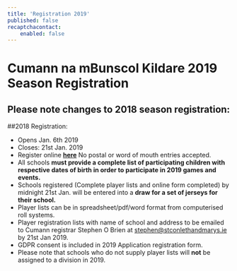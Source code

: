 ```yaml
---
title: 'Registration 2019'
published: false
recaptchacontact:
    enabled: false
---
```


# Cumann na mBunscol Kildare 2019 Season Registration 
## Please note changes to 2018 season registration:

##2018 Registration: 
* Opens Jan. 6th 2019
* Closes: 21st Jan. 2019
* Register online **[here](https://goo.gl/forms/f9pRBrZbRRKvfljl2)** No postal or word of mouth entries accepted.
* All schools **must provide a complete list of participating children with respective dates of birth in order to participate in 2019 games and events.**
* Schools registered (Complete player lists and online form completed) by midnight 21st Jan. will be entered into a **draw for a set of jerseys for their school.** 
* Player lists can be in spreadsheet/pdf/word format from computerised roll systems. 
* Player registration lists with name of school and address to be emailed to Cumann registrar Stephen O Brien at stephen@stconlethandmarys.ie by 21st Jan 2019.
* GDPR consent is included in 2019 Application registration form.
* Please note that schools who do not supply player lists will **not** be assigned to a division in 2019.

